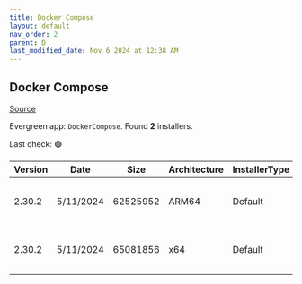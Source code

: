 ```yaml
---
title: Docker Compose
layout: default
nav_order: 2
parent: D
last_modified_date: Nov 6 2024 at 12:38 AM
---
```


## Docker Compose

[Source](https://github.com/docker/compose)

Evergreen app: `DockerCompose`. Found **2** installers.

Last check: 🟢

| Version | Date      | Size     | Architecture | InstallerType | Type | URI                                                                                                                                                                                              |
| ------- | --------- | -------- | ------------ | ------------- | ---- | ------------------------------------------------------------------------------------------------------------------------------------------------------------------------------------------------ |
| 2.30.2  | 5/11/2024 | 62525952 | ARM64        | Default       | exe  | [https://github.com/docker/compose/releases/download/v2.30.2/docker-compose-windows-aarch64.exe](https://github.com/docker/compose/releases/download/v2.30.2/docker-compose-windows-aarch64.exe) |
| 2.30.2  | 5/11/2024 | 65081856 | x64          | Default       | exe  | [https://github.com/docker/compose/releases/download/v2.30.2/docker-compose-windows-x86_64.exe](https://github.com/docker/compose/releases/download/v2.30.2/docker-compose-windows-x86_64.exe)   |
